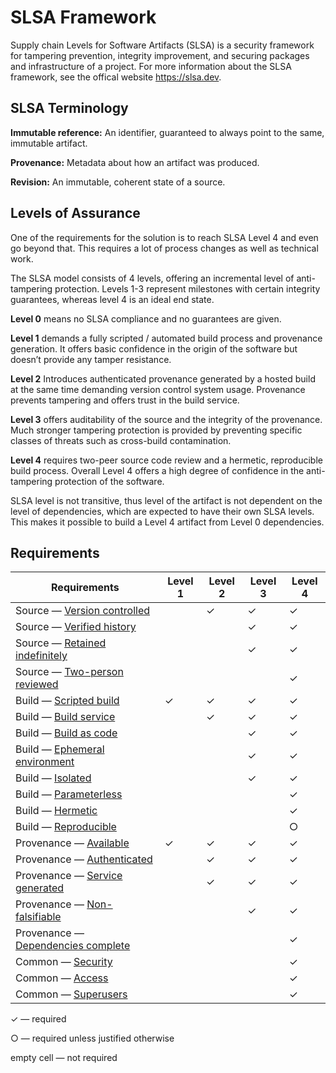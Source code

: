 <!--
    Copyright 2022-2024 TII (SSRC) and the Ghaf contributors
    SPDX-License-Identifier: CC-BY-SA-4.0
-->

# SLSA Framework

Supply chain Levels for Software Artifacts (SLSA) is a security framework for tampering prevention, integrity improvement, and securing packages and infrastructure of a project. For more information about the SLSA framework, see the offical website <https://slsa.dev>.


## SLSA Terminology

**Immutable reference:** An identifier, guaranteed to always point to the same, immutable artifact.

**Provenance:** Metadata about how an artifact was produced.

**Revision:** An immutable, coherent state of a source.


## Levels of Assurance

One of the requirements for the solution is to reach SLSA Level 4 and even go beyond that. This requires a lot of process changes as well as technical work. 

The SLSA model consists of 4 levels, offering an incremental level of anti-tampering protection. Levels 1-3 represent milestones with certain integrity guarantees, whereas level 4 is an ideal end state.

**Level 0** means no SLSA compliance and no guarantees are given.

**Level 1** demands a fully scripted / automated build process and provenance generation. It offers basic confidence in the origin of the software but doesn’t provide any tamper resistance.

**Level 2** Introduces authenticated provenance generated by a hosted build at the same time demanding version control system usage. Provenance prevents tampering and offers trust in the build service.

**Level 3** offers auditability of the source and the integrity of the provenance. Much stronger tampering protection is provided by preventing specific classes of threats such as cross-build contamination.

**Level 4** requires two-peer source code review and a hermetic, reproducible build process. Overall Level 4 offers a high degree of confidence in the anti-tampering protection of the software.

SLSA level is not transitive, thus level of the artifact is not dependent on the level of dependencies, which are expected to have their own SLSA levels. This makes it possible to build a Level 4 artifact from Level 0 dependencies. 


## Requirements

| Requirements | Level 1 | Level 2 | Level 3 | Level 4 |
|--------------|---------|---------|---------|---------|
| Source — [Version controlled](https://slsa.dev/spec/v0.1/requirements#version-controlled)        |   | ✓ | ✓ | ✓ |
| Source — [Verified history](https://slsa.dev/spec/v0.1/requirements#verified-history)          |   |   | ✓ | ✓ |
| Source — [Retained indefinitely](https://slsa.dev/spec/v0.1/requirements#retained-indefinitely)     |   |   | ✓ | ✓ |
| Source — [Two-person reviewed](https://slsa.dev/spec/v0.1/requirements#two-person-reviewed)       |   |   |   | ✓ |
| Build — [Scripted build](https://slsa.dev/spec/v0.1/requirements#scripted-build)             | ✓ | ✓ | ✓ | ✓ |
| Build — [Build service](https://slsa.dev/spec/v0.1/requirements#build-service)              |   | ✓ | ✓ | ✓ |
| Build — [Build as code](https://slsa.dev/spec/v0.1/requirements#build-as-code)              |   |   | ✓ | ✓ |
| Build — [Ephemeral environment](https://slsa.dev/spec/v0.1/requirements#ephemeral-environment)      |   |   | ✓ | ✓ |
| Build — [Isolated](https://slsa.dev/spec/v0.1/requirements#isolated)                   |   |   | ✓ | ✓ |
| Build — [Parameterless](https://slsa.dev/spec/v0.1/requirements#parameterless)              |   |   |   | ✓ |
| Build — [Hermetic](https://slsa.dev/spec/v0.1/requirements#hermetic)                   |   |   |   | ✓ |
| Build — [Reproducible](https://slsa.dev/spec/v0.1/requirements#reproducible)               |   |   |   | ○ |
| Provenance — [Available](https://slsa.dev/spec/v0.1/requirements#available)             | ✓ | ✓ | ✓ | ✓ |
| Provenance — [Authenticated](https://slsa.dev/spec/v0.1/requirements#authenticated)         |   | ✓ | ✓ | ✓ |
| Provenance — [Service generated](https://slsa.dev/spec/v0.1/requirements#service-generated)     |   | ✓ | ✓ | ✓ |
| Provenance — [Non-falsifiable](https://slsa.dev/spec/v0.1/requirements#non-falsifiable)       |   |   | ✓ | ✓ |
| Provenance — [Dependencies complete](https://slsa.dev/spec/v0.1/requirements#dependencies-complete) |   |   |   | ✓ |
| Common — [Security](https://slsa.dev/spec/v0.1/requirements#security)                  |   |   |   | ✓ |
| Common — [Access](https://slsa.dev/spec/v0.1/requirements#access)                    |   |   |   | ✓ |
| Common — [Superusers](https://slsa.dev/spec/v0.1/requirements#superusers)                |   |   |   | ✓ |

✓ — required

○ — required unless justified otherwise

empty cell — not required
